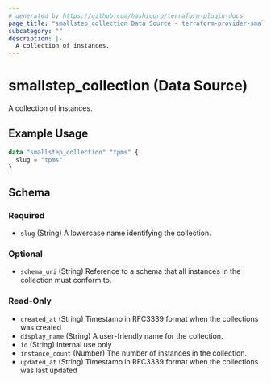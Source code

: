 ```yaml
---
# generated by https://github.com/hashicorp/terraform-plugin-docs
page_title: "smallstep_collection Data Source - terraform-provider-smallstep"
subcategory: ""
description: |-
  A collection of instances.
---
```


# smallstep_collection (Data Source)

A collection of instances.

## Example Usage

```terraform
data "smallstep_collection" "tpms" {
  slug = "tpms"
}
```

<!-- schema generated by tfplugindocs -->
## Schema

### Required

- `slug` (String) A lowercase name identifying the collection.

### Optional

- `schema_uri` (String) Reference to a schema that all instances in the collection must conform to.

### Read-Only

- `created_at` (String) Timestamp in RFC3339 format when the collections was created
- `display_name` (String) A user-friendly name for the collection.
- `id` (String) Internal use only
- `instance_count` (Number) The number of instances in the collection.
- `updated_at` (String) Timestamp in RFC3339 format when the collections was last updated


